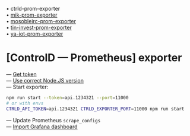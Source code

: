 • ctrld-prom-exporter \
• [mik-prom-exporter](https://github.com/k03mad/mik-prom-exporter) \
• [mosobleirc-prom-exporter](https://github.com/k03mad/mosobleirc-prom-exporter) \
• [tin-invest-prom-exporter](https://github.com/k03mad/tin-invest-prom-exporter) \
• [ya-iot-prom-exporter](https://github.com/k03mad/ya-iot-prom-exporter)

# [ControlD — Prometheus] exporter

— [Get token](https://controld.com/dashboard/api) \
— [Use correct Node.JS version](.nvmrc) \
— Start exporter:

```bash
npm run start --token=api.1234321 --port=11000
# or with envs
CTRLD_API_TOKEN=api.1234321 CTRLD_EXPORTER_PORT=11000 npm run start
```

— Update Prometheus `scrape_configs` \
— [Import Grafana dashboard](grafana.json)
